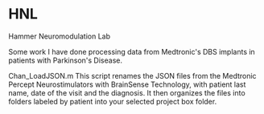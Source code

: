 # HNL
Hammer Neuromodulation Lab

Some work I have done processing data from Medtronic's DBS implants in patients with Parkinson's Disease.

Chan_LoadJSON.m
This script renames the JSON files from the Medtronic Percept Neurostimulators with BrainSense Technology, with patient last name, date of the visit and the diagnosis. It then organizes the files into folders labeled by patient into your selected project box folder.

